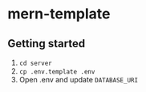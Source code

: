# mern-template


## Getting started

1. `cd server`
2. `cp .env.template .env`
3. Open .env and update `DATABASE_URI`